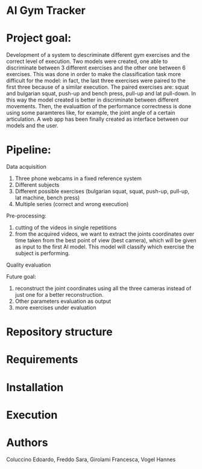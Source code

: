 # AI Gym Tracker

# Project goal:
Development of a system to descriminate different gym exercises and the correct level of execution. Two models were created, one able to discriminate between 3 different exercises and the other one between 6 exercises. This was done in order to make the classification task more difficult for the model: in fact, the last three exercises were paired to the first three because of a similar execution. The paired exercises are: squat and bulgarian squat, push-up and bench press, pull-up and lat pull-down. In this way the model created is better in discriminate between different movements.
Then, the evaluattion of the performance correctness is done using some paramteres like, for example, the joint angle of a certain articulation.
A web app has been finally created as interface between our models and the user.
# Pipeline:
Data acquisition
1) Three phone webcams in a fixed reference system
2) Different subjects
3) Different possible exercises (bulgarian squat, squat, push-up, pull-up, lat machine, bench press)
4) Multiple series (correct and wrong execution)

Pre-processing:
1) cutting of the videos in single repetitions
2) from the acquired videos, we want to extract the joints coordinates over time taken from the best point of view (best camera), which will be given as input to the first AI model. This model will classify which exercise the subject is performing.

Quality evaluation

Future goal:
1) reconstruct the joint coordinates using all the three cameras instead of just one for a better reconstruction.
2) Other parameters evaluation as output
3) more exercises under evaluation
# Repository structure

# Requirements

# Installation

# Execution

# Authors
Coluccino Edoardo, Freddo Sara, Girolami Francesca, Vogel Hannes
